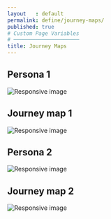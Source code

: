 ```yaml
---
layout   : default
permalink: define/journey-maps/
published: true
# Custom Page Variables
# ─────────────────────
title: Journey Maps
---
```

Persona 1
----------
<img src="{{ site.baseurl }}/assets/images/persona_2.png" class="styletile img-fluid" alt="Responsive image">

Journey map 1
----------

<img src="{{ site.baseurl }}/assets/images/Journey map_1.png" class="styletile img-fluid" alt="Responsive image">
               


Persona 2
----------
<img src="{{ site.baseurl }}/assets/images/persona_1.png" class="styletile img-fluid foto_persona" alt="Responsive image">

Journey map 2
----------  

<img src="{{ site.baseurl }}/assets/images/Journey map_2.png" class="styletile              img-fluid" alt="Responsive image">
                



